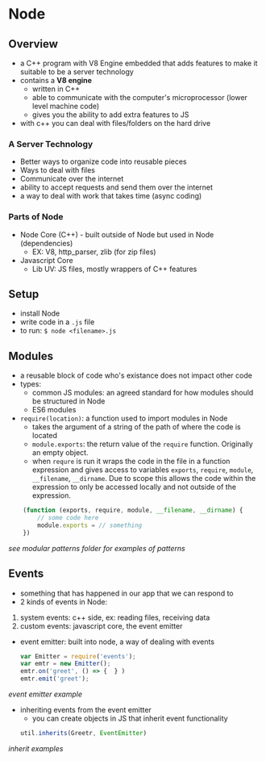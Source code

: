 # Node 

## Overview 
- a C++ program with V8 Engine embedded that adds features to make it suitable to be a server technology
- contains a **V8 engine**  
    - written in C++
    - able to communicate with the computer's microprocessor (lower level machine code) 
    - gives you the ability to add extra features to JS 
- with c++ you can deal with files/folders on the hard drive

### A Server Technology
- Better ways to organize code into reusable pieces
- Ways to deal with files
- Communicate over the internet
- ability to accept requests and send them over the internet
- a way to deal with work that takes time (async coding)

### Parts of Node
- Node Core (C++) - built outside of Node but used in Node (dependencies)
    - EX: V8, http_parser, zlib (for zip files)
- Javascript Core 
    - Lib UV: JS files, mostly wrappers of C++ features

## Setup
- install Node
- write code in a `.js` file
- to run: `$ node <filename>.js`

## Modules 
- a reusable block of code who's existance does not impact other code 
- types:
    - common JS modules: an agreed standard for how modules should be structured in Node
    - ES6 modules 
- `require(location)`: a function used to import modules in Node
    - takes the argument of a string of the path of where the code is located 
    - `module.exports`: the return value of the `require` function.  Originally an empty object. 
    - when `requre` is run it wraps the code in the file in a function expression and gives access to variables `exports`, `require`, `module`, `__filename`, `__dirname`.  Due to scope this allows the code within the expression to only be accessed locally and not outside of the expression. 
```javascript
    (function (exports, require, module, __filename, __dirname) {
        // some code here
        module.exports = // something 
    })
```
*see modular patterns folder for examples of patterns*

## Events
- something that has happened in our app that we can respond to 
- 2 kinds of events in Node:
1.  system events: c++ side, ex: reading files, receiving data
2.  custom events: javascript core, the event emitter 
- event emitter: built into node, a way of dealing with events
    ```javascript
    var Emitter = require('events');
    var emtr = new Emitter();
    emtr.on('greet', () => {  } )
    emtr.emit('greet');
    ```
*event emitter example*
- inheriting events from the event emitter
    - you can create objects in JS that inherit event functionality
    ```javascript
    util.inherits(Greetr, EventEmitter)
    ```
*inherit examples* 

